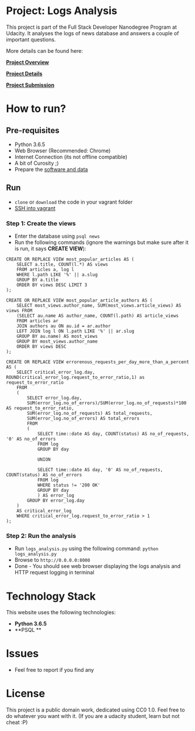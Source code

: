 # Project: Logs Analysis
This project is part of the Full Stack Developer Nanodegree Program at Udacity. It analyses the logs of news database and answers a couple of important questions.

More details can be found here:

**[Project Overview](./project_overview.md)**

**[Project Details](./project_details.md)**

**[Project Submission](./project_submission.md)**

# How to run?

## Pre-requisites
- Python 3.6.5
- Web Browser (Recommended: Chrome)
- Internet Connection (its not offline compatible)
- A bit of Curosity ;)
- Prepare the [software and data](./project_details.md)

## Run
- `clone` or `download` the code in your vagrant folder
- [SSH into vagrant](./project_details.md)

### Step 1: Create the views
- Enter the database using `psql news`
- Run the following commands (ignore the warnings but make sure after it is run, it says **CREATE VIEW**):
```
CREATE OR REPLACE VIEW most_popular_articles AS (
	SELECT a.title, COUNT(l.*) AS views
	FROM articles a, log l
	WHERE l.path LIKE '%' || a.slug
	GROUP BY a.title
	ORDER BY views DESC LIMIT 3
);

CREATE OR REPLACE VIEW most_popular_article_authors AS (
	SELECT most_views.author_name, SUM(most_views.article_views) AS views FROM
	(SELECT au.name AS author_name, COUNT(l.path) AS article_views
	FROM articles ar
	JOIN authors au ON au.id = ar.author
	LEFT JOIN log l ON l.path LIKE '%' || ar.slug
	GROUP BY au.name) AS most_views
	GROUP BY most_views.author_name
	ORDER BY views DESC
);

CREATE OR REPLACE VIEW errorenous_requests_per_day_more_than_a_percent AS (
	SELECT critical_error_log.day, ROUND(critical_error_log.request_to_error_ratio,1) as request_to_error_ratio
	FROM
	(
		SELECT error_log.day,
		SUM(error_log.no_of_errors)/SUM(error_log.no_of_requests)*100 AS request_to_error_ratio,
		SUM(error_log.no_of_requests) AS total_requests,
		SUM(error_log.no_of_errors) AS total_errors
		FROM
		(
			SELECT time::date AS day, COUNT(status) AS no_of_requests, '0' AS no_of_errors 
			FROM log
			GROUP BY day

			UNION

			SELECT time::date AS day, '0' AS no_of_requests, COUNT(status) AS no_of_errors
			FROM log
			WHERE status != '200 OK'
			GROUP BY day
			) AS error_log
		GROUP BY error_log.day
	)
	AS critical_error_log
	WHERE critical_error_log.request_to_error_ratio > 1
);

```

### Step 2: Run the analysis
- Run `logs_analysis.py` using the following command: `python logs_analysis.py`
- Browse to `http://0.0.0.0:8000`
- Done - You should see web browser displaying the logs analysis and HTTP request logging in terminal

# Technology Stack
This website uses the following technologies:
- **Python 3.6.5**
- **PSQL **

# Issues
- Feel free to report if you find any

# License
This project is a public domain work, dedicated using CC0 1.0. Feel free to do whatever you want with it. (If you are a udacity student, learn but not cheat :P)
